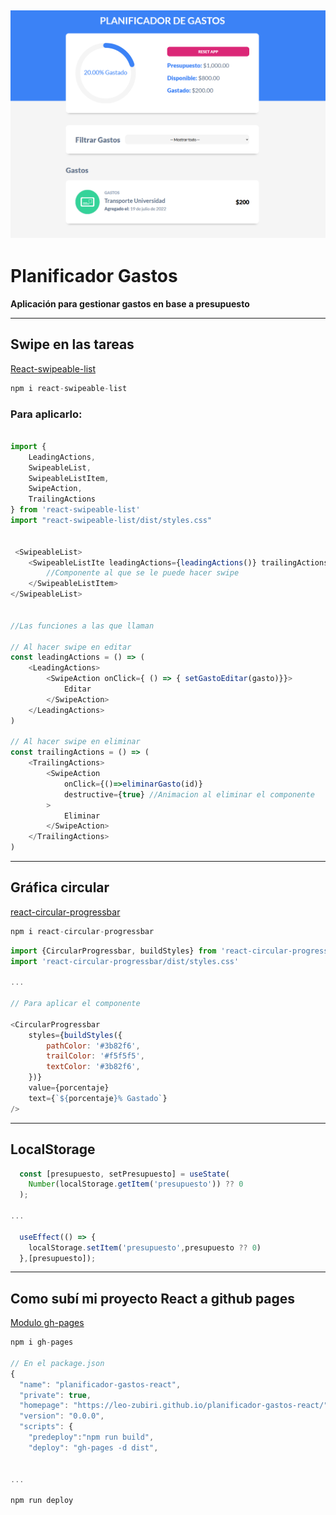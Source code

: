 ![](./img/final-app.png)
---

# Planificador Gastos

**Aplicación para gestionar gastos en base a presupuesto**

---

## **Swipe en las tareas**

[React-swipeable-list](https://www.npmjs.com/package/react-swipeable-list)
```Javascript
npm i react-swipeable-list
```

### Para aplicarlo:

```javascript

import {
    LeadingActions,
    SwipeableList,
    SwipeableListItem,
    SwipeAction,
    TrailingActions
} from 'react-swipeable-list'
import "react-swipeable-list/dist/styles.css"


 <SwipeableList>
    <SwipeableListIte leadingActions={leadingActions()} trailingActions={trailingActions()}>
        //Componente al que se le puede hacer swipe
    </SwipeableListItem>
</SwipeableList>


//Las funciones a las que llaman

// Al hacer swipe en editar
const leadingActions = () => (
    <LeadingActions>
        <SwipeAction onClick={ () => { setGastoEditar(gasto)}}>
            Editar
        </SwipeAction>
    </LeadingActions>
)

// Al hacer swipe en eliminar
const trailingActions = () => (
    <TrailingActions>
        <SwipeAction 
            onClick={()=>eliminarGasto(id)}
            destructive={true} //Animacion al eliminar el componente
        >
            Eliminar
        </SwipeAction>
    </TrailingActions>
)

```

---

## **Gráfica circular**

[react-circular-progressbar](https://www.npmjs.com/package/react-circular-progressbar)
```Javascript
npm i react-circular-progressbar
```

```Javascript
import {CircularProgressbar, buildStyles} from 'react-circular-progressbar'
import 'react-circular-progressbar/dist/styles.css'

...

// Para aplicar el componente 

<CircularProgressbar 
    styles={buildStyles({
        pathColor: '#3b82f6',
        trailColor: '#f5f5f5',
        textColor: '#3b82f6',
    })}
    value={porcentaje}
    text={`${porcentaje}% Gastado`}
/>

```
---

## **LocalStorage**

```javascript
  const [presupuesto, setPresupuesto] = useState(
    Number(localStorage.getItem('presupuesto')) ?? 0
  );

...

  useEffect(() => { 
    localStorage.setItem('presupuesto',presupuesto ?? 0)
  },[presupuesto]);
```
---

## **Como subí mi proyecto React a github pages**
[Modulo gh-pages](https://www.npmjs.com/package/gh-pages)
```javascript
npm i gh-pages

// En el package.json
{
  "name": "planificador-gastos-react",
  "private": true,
  "homepage": "https://leo-zubiri.github.io/planificador-gastos-react/",
  "version": "0.0.0",
  "scripts": {
    "predeploy":"npm run build",
    "deploy": "gh-pages -d dist",


...

npm run deploy
```

